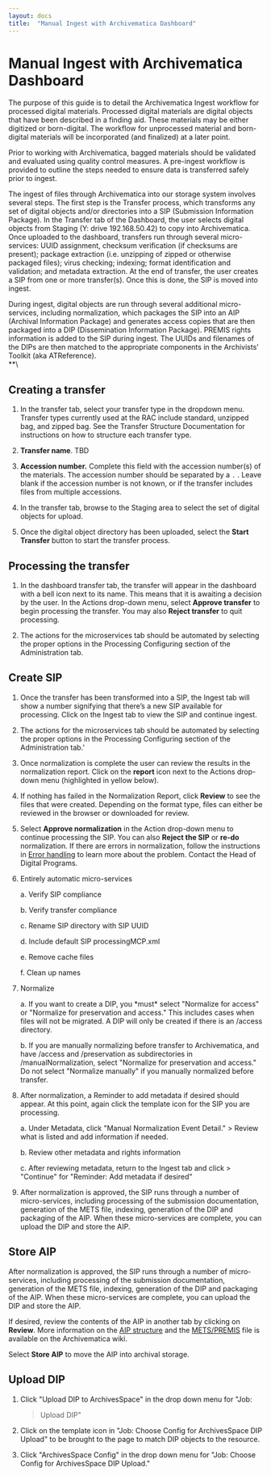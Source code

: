 ```yaml
---
layout: docs
title:  "Manual Ingest with Archivematica Dashboard"
---
```


# Manual Ingest with Archivematica Dashboard

The purpose of this guide is to detail the Archivematica Ingest workflow for processed digital materials. Processed digital materials are digital objects that have been described in a finding aid. These materials may be either digitized or born-digital. The workflow for unprocessed material and born-digital materials will be incorporated (and finalized)
at a later point.

Prior to working with Archivematica, bagged materials should be validated and evaluated using quality control measures. A pre-ingest workflow is provided to outline the steps needed to ensure data is transferred safely prior to ingest.

The ingest of files through Archivematica into our storage system involves several steps. The first step is the Transfer process, which transforms any set of digital objects and/or directories into a SIP
(Submission Information Package). In the Transfer tab of the Dashboard,
the user selects digital objects from Staging (Y: drive 192.168.50.42)
to copy into Archivematica. Once uploaded to the dashboard, transfers run through several micro-services: UUID assignment, checksum verification (if checksums are present); package extraction (i.e.
unzipping of zipped or otherwise packaged files); virus checking;
indexing; format identification and validation; and metadata extraction.
At the end of transfer, the user creates a SIP from one or more transfer(s). Once this is done, the SIP is moved into ingest.

During ingest, digital objects are run through several additional micro-services, including normalization, which packages the SIP into an AIP (Archival Information Package) and generates access copies that are then packaged into a DIP (Dissemination Information Package). PREMIS rights information is added to the SIP during ingest. The UUIDs and filenames of the DIPs are then matched to the appropriate components in the Archivists’ Toolkit (aka ATReference).\
**\

## Creating a transfer

1.  In the transfer tab, select your transfer type in the dropdown menu. Transfer types currently used at the RAC include standard, unzipped bag, and zipped bag. See the Transfer Structure Documentation for instructions on how to structure each transfer type.

1.  **Transfer name**. TBD

2.  **Accession number.** Complete this field with the accession number(s) of the materials. The accession number should be separated by a `.` . Leave blank if the accession number is not known, or if the transfer includes files from multiple accessions.

3.  In the transfer tab, browse to the Staging area to select the set of digital objects for upload.

4.  Once the digital object directory has been uploaded, select the **Start Transfer** button to start the transfer process.

## Processing the transfer

1.  In the dashboard transfer tab, the transfer will appear in the dashboard with a bell icon next to its name. This means that it is awaiting a decision by the user. In the Actions drop-down menu, select **Approve transfer** to begin processing the transfer. You may also **Reject transfer** to quit processing.

3.  The actions for the microservices tab should be automated by selecting the proper options in the Processing Configuring section of the Administration tab.

## Create SIP

1.  Once the transfer has been transformed into a SIP, the Ingest tab will show a number signifying that there’s a new SIP available for processing. Click on the Ingest tab to view the SIP and continue ingest.

3.  The actions for the microservices tab should be automated by selecting the proper options in the Processing Configuring section of the Administration tab.'

1.  Once normalization is complete the user can review the results in the normalization report. Click on the **report** icon next to the Actions drop-down menu (highlighted in yellow below).

2.  If nothing has failed in the Normalization Report, click **Review** to see the files that were created. Depending on the format type, files can either be reviewed in the browser or downloaded for review.

3.  Select **Approve normalization** in the Action drop-down menu to continue processing the SIP. You can also **Reject the SIP** or **re-do** normalization. If there are errors in normalization, follow the instructions in [Error handling](https://www.archivematica.org/wiki/UM_error_handling) to learn more about the problem. Contact the Head of Digital Programs.

1.  Entirely automatic micro-services

    a.  Verify SIP compliance

    b.  Verify transfer compliance

    c.  Rename SIP directory with SIP UUID

    d.  Include default SIP processingMCP.xml

    e.  Remove cache files

    f.  Clean up names

2.  Normalize

    a.  If you want to create a DIP, you \*must\* select "Normalize for access" or "Normalize for preservation and access." This includes cases when files will not be migrated. A DIP will only be created if there is an /access directory.

    b.  If you are manually normalizing before transfer to Archivematica, and have /access and /preservation as subdirectories in /manualNormalization, select "Normalize for preservation and access." Do not select "Normalize manually" if you manually normalized before transfer.

3.  After normalization, a Reminder to add metadata if desired should appear. At this point, again click the template icon for the SIP you are processing.

    a.  Under Metadata, click "Manual Normalization Event Detail."
        > Review what is listed and add information if needed.

    b.  Review other metadata and rights information

    c.  After reviewing metadata, return to the Ingest tab and click
        > "Continue" for "Reminder: Add metadata if desired"

4.  After normalization is approved, the SIP runs through a number of micro-services, including processing of the submission documentation, generation of the METS file, indexing, generation of the DIP and packaging of the AIP. When these micro-services are complete, you can upload the DIP and store the AIP.


## Store AIP
After normalization is approved, the SIP runs through a number of micro-services, including processing of the submission documentation,
generation of the METS file, indexing, generation of the DIP and packaging of the AIP. When these micro-services are complete, you can upload the DIP and store the AIP.

If desired, review the contents of the AIP in another tab by clicking on **Review**. More information on the [AIP structure](https://www.archivematica.org/wiki/AIP_structure) and the
[METS/PREMIS](https://www.archivematica.org/wiki/METS) file is available on the Archivematica wiki.

Select **Store AIP** to move the AIP into archival storage.

## Upload DIP

1.  Click "Upload DIP to ArchivesSpace" in the drop down menu for "Job:
    > Upload DIP"

2.  Click on the template icon in "Job: Choose Config for ArchivesSpace DIP Upload" to be brought to the page to match DIP objects to the resource.

3.  Click "ArchivesSpace Config" in the drop down menu for "Job: Choose Config for ArchivesSpace DIP Upload."
